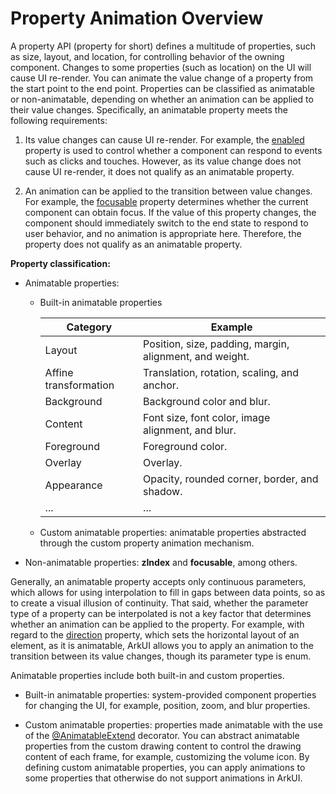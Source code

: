 # Property Animation Overview


A property API (property for short) defines a multitude of properties, such as size, layout, and location, for controlling behavior of the owning component. Changes to some properties (such as location) on the UI will cause UI re-render. You can animate the value change of a property from the start point to the end point. Properties can be classified as animatable or non-animatable, depending on whether an animation can be applied to their value changes. Specifically, an animatable property meets the following requirements:


1. Its value changes can cause UI re-render. For example, the [enabled](../reference/apis-arkui/arkui-ts/ts-universal-attributes-enable.md#enabled) property is used to control whether a component can respond to events such as clicks and touches. However, as its value change does not cause UI re-render, it does not qualify as an animatable property.

2. An animation can be applied to the transition between value changes. For example, the [focusable](../reference/apis-arkui/arkui-ts/ts-universal-attributes-focus.md#focusable) property determines whether the current component can obtain focus. If the value of this property changes, the component should immediately switch to the end state to respond to user behavior, and no animation is appropriate here. Therefore, the property does not qualify as an animatable property.

**Property classification:**

- Animatable properties:

  - Built-in animatable properties
  
    | Category    | Example                                          |
    | -------- | ---------------------------------------------- |
    | Layout| Position, size, padding, margin, alignment, and weight.|
    | Affine transformation| Translation, rotation, scaling, and anchor.                    |
    | Background    | Background color and blur.                        |
    | Content    | Font size, font color, image alignment, and blur.    |
    | Foreground    | Foreground color.                                  |
    | Overlay  | Overlay.                               |
    | Appearance    | Opacity, rounded corner, border, and shadow.                  |
    | ...      | ...                                            |

  - Custom animatable properties: animatable properties abstracted through the custom property animation mechanism.

- Non-animatable properties: **zIndex** and **focusable**, among others.


Generally, an animatable property accepts only continuous parameters, which allows for using interpolation to fill in gaps between data points, so as to create a visual illusion of continuity. That said, whether the parameter type of a property can be interpolated is not a key factor that determines whether an animation can be applied to the property. For example, with regard to the [direction](../reference/apis-arkui/arkui-ts/ts-universal-attributes-location.md#direction) property, which sets the horizontal layout of an element, as it is animatable, ArkUI allows you to apply an animation to the transition between its value changes, though its parameter type is enum.


Animatable properties include both built-in and custom properties.


- Built-in animatable properties: system-provided component properties for changing the UI, for example, position, zoom, and blur properties.

- Custom animatable properties: properties made animatable with the use of the [@AnimatableExtend](../quick-start/arkts-animatable-extend.md) decorator. You can abstract animatable properties from the custom drawing content to control the drawing content of each frame, for example, customizing the volume icon. By defining custom animatable properties, you can apply animations to some properties that otherwise do not support animations in ArkUI.
